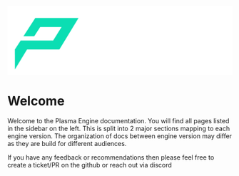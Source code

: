![Navmesh](../Assets/PlasmaLogo.png)

# Welcome

Welcome to the Plasma Engine documentation.
You will find all pages listed in the sidebar on the left. This is split into 2 major sections mapping to each engine version.
The organization of docs between engine version may differ as they are build for different audiences. 

If you have any feedback or recommendations then please feel free to create a ticket/PR on the github or reach out via discord